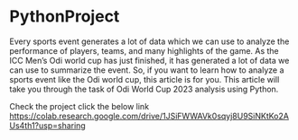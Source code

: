 # PythonProject
Every sports event generates a lot of data which we can use to analyze the performance of players, teams, and many highlights of the game. As the ICC Men’s Odi world cup has just finished, it has generated a lot of data we can use to summarize the event. So, if you want to learn how to analyze a sports event like the Odi world cup, this article is for you. This article will take you through the task of Odi World Cup 2023 analysis using Python.

Check the project click the below link 
https://colab.research.google.com/drive/1JSiFWWAVk0sqyj8U9SiNKtKo2AUs4th1?usp=sharing
